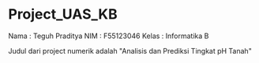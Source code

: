 # Project_UAS_KB

Nama  : Teguh Praditya
NIM   : F55123046
Kelas : Informatika B

Judul dari project numerik adalah "Analisis dan Prediksi Tingkat pH Tanah"

